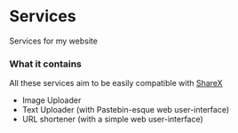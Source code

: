 # Services
Services for my website

### What it contains
All these services aim to be easily compatible with [ShareX](https://getsharex.com/)

- Image Uploader
- Text Uploader (with Pastebin-esque web user-interface)
- URL shortener (with a simple web user-interface)

